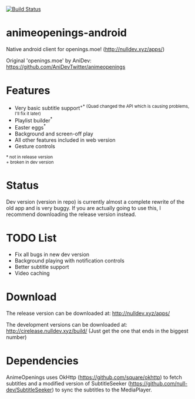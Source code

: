 [![Build Status](https://travis-ci.org/null-dev/animeopenings-android.svg)](https://travis-ci.org/null-dev/animeopenings-android)

# animeopenings-android
Native android client for openings.moe! (http://nulldev.xyz/apps/)

Original 'openings.moe' by AniDev: https://github.com/AniDevTwitter/animeopenings

# Features
- Very basic subtitle support<sup>+* (Quad changed the API which is causing problems, I'll fix it later)</sup>
- Playlist builder<sup>*<sup>
- Easter eggs<sup>*</sup>
- Background and screen-off play
- All other features included in web version
- Gesture controls

<sub>* not in release version</sub><br>
<sub>+ broken in dev version</sub>

# Status
Dev version (version in repo) is currently almost a complete rewrite of the old app and is very buggy.
If you are actually going to use this, I recommend downloading the release version instead.

# TODO List
- Fix all bugs in new dev version
- Background playing with notification controls
- Better subtitle support
- Video caching

# Download
The release version can be downloaded at: http://nulldev.xyz/apps/

The development versions can be downloaded at: http://cirelease.nulldev.xyz/build/ (Just get the one that ends in the biggest number)

# Dependencies
AnimeOpenings uses OkHttp (https://github.com/square/okhttp) to fetch subtitles and a modified version of SubtitleSeeker (https://github.com/null-dev/SubtitleSeeker) to sync the subtitles to the MediaPlayer.